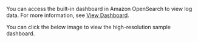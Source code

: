 You can access the built-in dashboard in Amazon OpenSearch to view log data. For more information, see [View Dashboard](../getting-started/4.view-dashboard.md).

You can click the below image to view the high-resolution sample dashboard.